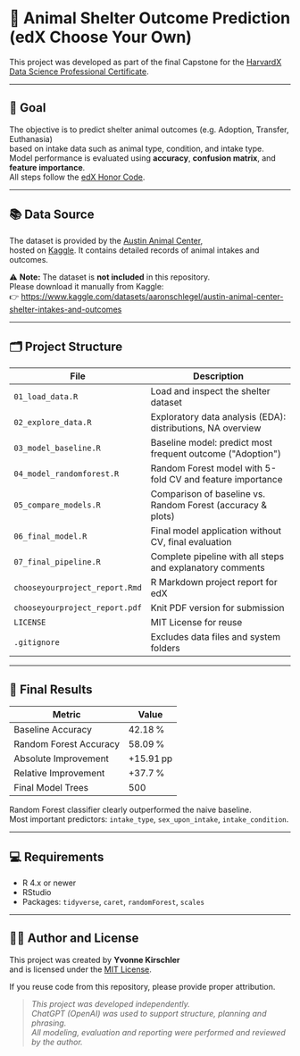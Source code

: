 # 🐾 Animal Shelter Outcome Prediction (edX Choose Your Own)

This project was developed as part of the final Capstone for the [HarvardX Data Science Professional Certificate](https://online-learning.harvard.edu/series/data-science).

---

## 🎯 Goal

The objective is to predict shelter animal outcomes (e.g. Adoption, Transfer, Euthanasia)  
based on intake data such as animal type, condition, and intake type.  
Model performance is evaluated using **accuracy**, **confusion matrix**, and **feature importance**.  
All steps follow the [edX Honor Code](https://learning.edx.org/honor).

---

## 📚 Data Source

The dataset is provided by the [Austin Animal Center](https://www.kaggle.com/datasets/aaronschlegel/austin-animal-center-shelter-intakes-and-outcomes),  
hosted on [Kaggle](https://www.kaggle.com/). It contains detailed records of animal intakes and outcomes.

⚠️ **Note:** The dataset is **not included** in this repository.  
Please download it manually from Kaggle:  
👉 https://www.kaggle.com/datasets/aaronschlegel/austin-animal-center-shelter-intakes-and-outcomes

---

## 🗂️ Project Structure

| File                            | Description                                                   |
|----------------------------------|----------------------------------------------------------------|
| `01_load_data.R`                | Load and inspect the shelter dataset                          |
| `02_explore_data.R`             | Exploratory data analysis (EDA): distributions, NA overview   |
| `03_model_baseline.R`           | Baseline model: predict most frequent outcome ("Adoption")    |
| `04_model_randomforest.R`       | Random Forest model with 5-fold CV and feature importance     |
| `05_compare_models.R`           | Comparison of baseline vs. Random Forest (accuracy & plots)   |
| `06_final_model.R`              | Final model application without CV, final evaluation          |
| `07_final_pipeline.R`           | Complete pipeline with all steps and explanatory comments     |
| `chooseyourproject_report.Rmd`  | R Markdown project report for edX                            |
| `chooseyourproject_report.pdf`  | Knit PDF version for submission                               |
| `LICENSE`                       | MIT License for reuse                                         |
| `.gitignore`                    | Excludes data files and system folders                        |

---

## 🔎 Final Results

| Metric                    | Value     |
|---------------------------|-----------|
| Baseline Accuracy         | 42.18 %   |
| Random Forest Accuracy    | 58.09 %   |
| Absolute Improvement      | +15.91 pp |
| Relative Improvement      | +37.7 %   |
| Final Model Trees         | 500       |

Random Forest classifier clearly outperformed the naive baseline.  
Most important predictors: `intake_type`, `sex_upon_intake`, `intake_condition`.

---

## 💻 Requirements

- R 4.x or newer  
- RStudio  
- Packages: `tidyverse`, `caret`, `randomForest`, `scales`

---

## 👩‍💻 Author and License

This project was created by **Yvonne Kirschler**  
and is licensed under the [MIT License](LICENSE).

If you reuse code from this repository, please provide proper attribution.

> _This project was developed independently.  
> ChatGPT (OpenAI) was used to support structure, planning and phrasing.  
> All modeling, evaluation and reporting were performed and reviewed by the author._